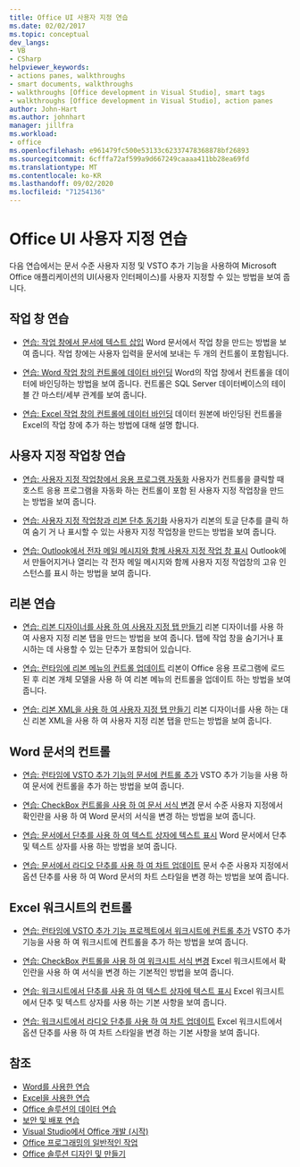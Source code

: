 ```yaml
---
title: Office UI 사용자 지정 연습
ms.date: 02/02/2017
ms.topic: conceptual
dev_langs:
- VB
- CSharp
helpviewer_keywords:
- actions panes, walkthroughs
- smart documents, walkthroughs
- walkthroughs [Office development in Visual Studio], smart tags
- walkthroughs [Office development in Visual Studio], action panes
author: John-Hart
ms.author: johnhart
manager: jillfra
ms.workload:
- office
ms.openlocfilehash: e961479fc500e53133c62337478368878bf26893
ms.sourcegitcommit: 6cfffa72af599a9d667249caaaa411bb28ea69fd
ms.translationtype: MT
ms.contentlocale: ko-KR
ms.lasthandoff: 09/02/2020
ms.locfileid: "71254136"
---
```

# <a name="office-ui-customization-walkthroughs"></a>Office UI 사용자 지정 연습
  다음 연습에서는 문서 수준 사용자 지정 및 VSTO 추가 기능을 사용하여 Microsoft Office 애플리케이션의 UI(사용자 인터페이스)를 사용자 지정할 수 있는 방법을 보여 줍니다.

## <a name="actions-pane-walkthroughs"></a>작업 창 연습
- [연습: 작업 창에서 문서에 텍스트 삽입](../vsto/walkthrough-inserting-text-into-a-document-from-an-actions-pane.md) Word 문서에서 작업 창을 만드는 방법을 보여 줍니다. 작업 창에는 사용자 입력을 문서에 보내는 두 개의 컨트롤이 포함됩니다.

- [연습: Word 작업 창의 컨트롤에 데이터 바인딩](../vsto/walkthrough-binding-data-to-controls-on-a-word-actions-pane.md) Word의 작업 창에서 컨트롤을 데이터에 바인딩하는 방법을 보여 줍니다. 컨트롤은 SQL Server 데이터베이스의 테이블 간 마스터/세부 관계를 보여 줍니다.

- [연습: Excel 작업 창의 컨트롤에 데이터 바인딩](../vsto/walkthrough-binding-data-to-controls-on-an-excel-actions-pane.md) 데이터 원본에 바인딩된 컨트롤을 Excel의 작업 창에 추가 하는 방법에 대해 설명 합니다.

## <a name="custom-task-pane-walkthroughs"></a>사용자 지정 작업창 연습
- [연습: 사용자 지정 작업창에서 응용 프로그램 자동화](../vsto/walkthrough-automating-an-application-from-a-custom-task-pane.md) 사용자가 컨트롤을 클릭할 때 호스트 응용 프로그램을 자동화 하는 컨트롤이 포함 된 사용자 지정 작업창을 만드는 방법을 보여 줍니다.

- [연습: 사용자 지정 작업창과 리본 단추 동기화](../vsto/walkthrough-synchronizing-a-custom-task-pane-with-a-ribbon-button.md) 사용자가 리본의 토글 단추를 클릭 하 여 숨기 거 나 표시할 수 있는 사용자 지정 작업창을 만드는 방법을 보여 줍니다.

- [연습: Outlook에서 전자 메일 메시지와 함께 사용자 지정 작업 창 표시](../vsto/walkthrough-displaying-custom-task-panes-with-e-mail-messages-in-outlook.md) Outlook에서 만들어지거나 열리는 각 전자 메일 메시지와 함께 사용자 지정 작업창의 고유 인스턴스를 표시 하는 방법을 보여 줍니다.

## <a name="ribbon-walkthroughs"></a>리본 연습
- [연습: 리본 디자이너를 사용 하 여 사용자 지정 탭 만들기](../vsto/walkthrough-creating-a-custom-tab-by-using-the-ribbon-designer.md) 리본 디자이너를 사용 하 여 사용자 지정 리본 탭을 만드는 방법을 보여 줍니다. 탭에 작업 창을 숨기거나 표시하는 데 사용할 수 있는 단추가 포함되어 있습니다.

- [연습: 런타임에 리본 메뉴의 컨트롤 업데이트](../vsto/walkthrough-updating-the-controls-on-a-ribbon-at-run-time.md) 리본이 Office 응용 프로그램에 로드 된 후 리본 개체 모델을 사용 하 여 리본 메뉴의 컨트롤을 업데이트 하는 방법을 보여 줍니다.

- [연습: 리본 XML을 사용 하 여 사용자 지정 탭 만들기](../vsto/walkthrough-creating-a-custom-tab-by-using-ribbon-xml.md) 리본 디자이너를 사용 하는 대신 리본 XML을 사용 하 여 사용자 지정 리본 탭을 만드는 방법을 보여 줍니다.

## <a name="controls-on-word-documents"></a>Word 문서의 컨트롤
- [연습: 런타임에 VSTO 추가 기능의 문서에 컨트롤 추가](../vsto/walkthrough-adding-controls-to-a-document-at-run-time-in-a-vsto-add-in.md) VSTO 추가 기능을 사용 하 여 문서에 컨트롤을 추가 하는 방법을 보여 줍니다.

- [연습: CheckBox 컨트롤을 사용 하 여 문서 서식 변경](../vsto/walkthrough-changing-document-formatting-using-checkbox-controls.md) 문서 수준 사용자 지정에서 확인란을 사용 하 여 Word 문서의 서식을 변경 하는 방법을 보여 줍니다.

- [연습: 문서에서 단추를 사용 하 여 텍스트 상자에 텍스트 표시](../vsto/walkthrough-displaying-text-in-a-text-box-in-a-document-using-a-button.md) Word 문서에서 단추 및 텍스트 상자를 사용 하는 방법을 보여 줍니다.

- [연습: 문서에서 라디오 단추를 사용 하 여 차트 업데이트](../vsto/walkthrough-updating-a-chart-in-a-document-using-radio-buttons.md) 문서 수준 사용자 지정에서 옵션 단추를 사용 하 여 Word 문서의 차트 스타일을 변경 하는 방법을 보여 줍니다.

## <a name="controls-on-excel-worksheets"></a>Excel 워크시트의 컨트롤
- [연습: 런타임에 VSTO 추가 기능 프로젝트에서 워크시트에 컨트롤 추가](../vsto/walkthrough-adding-controls-to-a-worksheet-at-run-time-in-vsto-add-in-project.md) VSTO 추가 기능을 사용 하 여 워크시트에 컨트롤을 추가 하는 방법을 보여 줍니다.

- [연습: CheckBox 컨트롤을 사용 하 여 워크시트 서식 변경](../vsto/walkthrough-changing-worksheet-formatting-using-checkbox-controls.md) Excel 워크시트에서 확인란을 사용 하 여 서식을 변경 하는 기본적인 방법을 보여 줍니다.

- [연습: 워크시트에서 단추를 사용 하 여 텍스트 상자에 텍스트 표시](../vsto/walkthrough-displaying-text-in-a-text-box-in-a-worksheet-using-a-button.md) Excel 워크시트에서 단추 및 텍스트 상자를 사용 하는 기본 사항을 보여 줍니다.

- [연습: 워크시트에서 라디오 단추를 사용 하 여 차트 업데이트](../vsto/walkthrough-updating-a-chart-in-a-worksheet-using-radio-buttons.md) Excel 워크시트에서 옵션 단추를 사용 하 여 차트 스타일을 변경 하는 기본 사항을 보여 줍니다.

## <a name="see-also"></a>참조
- [Word를 사용한 연습](../vsto/walkthroughs-using-word.md)
- [Excel을 사용한 연습](../vsto/walkthroughs-using-excel.md)
- [Office 솔루션의 데이터 연습](../vsto/data-in-office-solutions-walkthroughs.md)
- [보안 및 배포 연습](../vsto/security-and-deployment-walkthroughs.md)
- [Visual Studio에서 Office 개발 &#40;시작&#41;](../vsto/getting-started-office-development-in-visual-studio.md)
- [Office 프로그래밍의 일반적인 작업](../vsto/common-tasks-in-office-programming.md)
- [Office 솔루션 디자인 및 만들기](../vsto/designing-and-creating-office-solutions.md)
